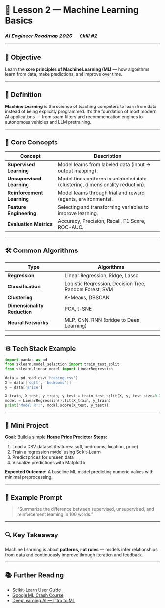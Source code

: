 # 🤖 Lesson 2 — Machine Learning Basics

### *AI Engineer Roadmap 2025 — Skill #2*

---

## 🎯 Objective

Learn the **core principles of Machine Learning (ML)** — how algorithms learn from data, make predictions, and improve over time.

---

## 🧩 Definition

**Machine Learning** is the science of teaching computers to learn from data instead of being explicitly programmed.
It’s the foundation of most modern AI applications — from spam filters and recommendation engines to autonomous vehicles and LLM pretraining.

---

## 🧠 Core Concepts

| Concept                    | Description                                                                    |
| -------------------------- | ------------------------------------------------------------------------------ |
| **Supervised Learning**    | Model learns from labeled data (input → output mapping).                       |
| **Unsupervised Learning**  | Model finds patterns in unlabeled data (clustering, dimensionality reduction). |
| **Reinforcement Learning** | Model learns through trial and reward (agents, environments).                  |
| **Feature Engineering**    | Selecting and transforming variables to improve learning.                      |
| **Evaluation Metrics**     | Accuracy, Precision, Recall, F1 Score, ROC-AUC.                                |

---

## 🛠️ Common Algorithms

| Type                         | Algorithms                                             |
| ---------------------------- | ------------------------------------------------------ |
| **Regression**               | Linear Regression, Ridge, Lasso                        |
| **Classification**           | Logistic Regression, Decision Tree, Random Forest, SVM |
| **Clustering**               | K-Means, DBSCAN                                        |
| **Dimensionality Reduction** | PCA, t-SNE                                             |
| **Neural Networks**          | MLP, CNN, RNN (bridge to Deep Learning)                |

---

## ⚙️ Tech Stack Example

```python
import pandas as pd
from sklearn.model_selection import train_test_split
from sklearn.linear_model import LinearRegression

data = pd.read_csv('housing.csv')
X = data[['sqft', 'bedrooms']]
y = data['price']

X_train, X_test, y_train, y_test = train_test_split(X, y, test_size=0.2)
model = LinearRegression().fit(X_train, y_train)
print("Model R²:", model.score(X_test, y_test))
```

---

## 📘 Mini Project

**Goal:** Build a simple **House Price Predictor**
**Steps:**

1. Load a CSV dataset (features: sqft, bedrooms, location, price)
2. Train a regression model using Scikit-Learn
3. Predict prices for unseen data
4. Visualize predictions with Matplotlib

**Expected Outcome:**
A baseline ML model predicting numeric values with minimal preprocessing.

---

## 🧠 Example Prompt

> “Summarize the difference between supervised, unsupervised, and reinforcement learning in 100 words.”

---

## 🔍 Key Takeaway

Machine Learning is about **patterns, not rules** — models infer relationships from data and continuously improve through iteration and feedback.

---

## 📚 Further Reading

* [Scikit-Learn User Guide](https://scikit-learn.org/stable/user_guide.html)
* [Google ML Crash Course](https://developers.google.com/machine-learning/crash-course)
* [DeepLearning.AI — Intro to ML](https://www.deeplearning.ai/short-courses/)